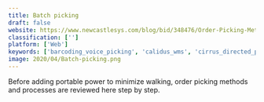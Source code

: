 ```yaml
---
title: Batch picking
draft: false 
website: https://www.newcastlesys.com/blog/bid/348476/Order-Picking-Methods-and-the-Simplest-Ways-to-Minimize-Walking-infographic
classification: ['']
platform: ['Web']
keywords: ['barcoding_voice_picking', 'calidus_wms', 'cirrus_directed_picking', 'delivrd', 'easy-picking', 'k-store', 'lightning_pick', 'ordertrax', 'picqer', 'power_pick_global', 'proteus_wms', 's2k_warehouse', 'scandit', 'voxware_vms', 'd.mobile_im', 'eostar_ras']
image: 2020/04/Batch-picking.png
---
```

Before adding portable power to minimize walking, order picking methods and processes are reviewed here step by step.